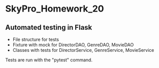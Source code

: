 # SkyPro_Homework_20

## Automated testing in Flask

* File structure for tests
* Fixture with mock for DirectorDAO, GenreDAO, MovieDAO
* Classes with tests for DirectorService, GenreService, MovieService


Tests are run with the "pytest" command.